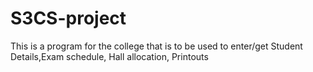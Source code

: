 # S3CS-project
This is a program for the college that is to be used to enter/get Student Details,Exam schedule, Hall allocation, Printouts
